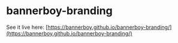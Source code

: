 # bannerboy-branding

See it live here: [https://bannerboy.github.io/bannerboy-branding/](https://bannerboy.github.io/bannerboy-branding/)
